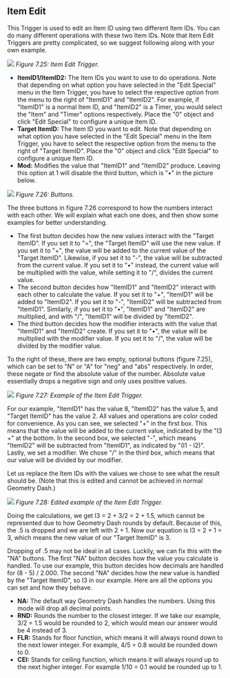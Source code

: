 ## Item Edit
This Trigger is used to edit an Item ID using two different Item IDs. You can do many different operations with these two Item IDs. Note that Item Edit Triggers are pretty complicated, so we suggest following along with your own example.

![](https://guia.editorgd.xyz/assets/img/figures/111.png)
*Figure 7.25: Item Edit Trigger.*<br>

- **ItemID1/ItemID2:** The Item IDs you want to use to do operations. Note that depending on what option you have selected in the "Edit Special" menu in the Item Trigger, you have to select the respective option from the menu to the right of "ItemID1" and "ItemID2". For example, if "ItemID1" is a normal Item ID, and "ItemID2" is a Timer, you would select the "Item" and "Timer" options respectively. Place the "0" object and click "Edit Special" to configure a unique Item ID.
- **Target ItemID:** The Item ID you want to edit. Note that depending on what option you have selected in the "Edit Special" menu in the Item Trigger, you have to select the respective option from the menu to the right of "Target ItemID". Place the "0" object and click "Edit Special" to configure a unique Item ID.
- **Mod:** Modifies the value that "ItemID1" and "ItemID2" produce. Leaving this option at 1 will disable the third button, which is "•" in the picture below.

![](https://guia.editorgd.xyz/assets/img/figures/112.png)
*Figure 7.26: Buttons.*<br>

The three buttons in figure 7.26 correspond to how the numbers interact with each other. We will explain what each one does, and then show some examples for better understanding.

- The first button decides how the new values interact with the "Target ItemID". If you set it to "=", the "Target ItemID" will use the new value. If you set it to "+", the value will be added to the current value of the "Target ItemID". Likewise, if you set it to "-", the value will be subtracted from the current value. If you set it to "•" instead, the current value will be multiplied with the value, while setting it to "/", divides the current value.
- The second button decides how "ItemID1" and "ItemID2" interact with each other to calculate the value. If you set it to "+", "ItemID1" will be added to "ItemID2". If you set it to "-", "ItemID2" will be subtracted from "ItemID1". Similarly, if you set it to "•", "ItemID1" and "ItemID2" are multiplied, and with "/", "ItemID1" will be divided by "ItemID2".
- The third button decides how the modifier interacts with the value that "ItemID1" and "ItemID2" create. If you set it to "•", the value will be multiplied with the modifier value. If you set it to "/", the value will be divided by the modifier value.

To the right of these, there are two empty, optional buttons (figure 7.25), which can be set to "N" or "A" for "neg" and "abs" respectively. In order, these negate or find the absolute value of the number. Absolute value essentially drops a negative sign and only uses positive values.

![](https://guia.editorgd.xyz/assets/img/figures/113.png)
*Figure 7.27: Example of the Item Edit Trigger.*<br>

For our example, "ItemID1" has the value 8, "ItemID2" has the value 5, and "Target ItemID" has the value 2. All values and operations are color coded for convenience. As you can see, we selected "+" in the first box. This means that the value will be added to the current value, indicated by the "I3 +" at the bottom. In the second box, we selected "-", which means "ItemID2" will be subtracted from "ItemID1", as indicated by "(I1 - I2)". Lastly, we set a modifier. We chose "/" in the third box, which means that our value will be divided by our modifier.

Let us replace the Item IDs with the values we chose to see what the result should be. (Note that this is edited and cannot be achieved in normal Geometry Dash.)

![](https://guia.editorgd.xyz/assets/img/figures/114.png)
*Figure 7.28: Edited example of the Item Edit Trigger.*<br>

Doing the calculations, we get I3 = 2 + 3/2 = 2 + 1.5, which cannot be represented due to how Geometry Dash rounds by default. Because of this, the .5 is dropped and we are left with 2 + 1. Now our equation is I3 = 2 + 1 = 3, which means the new value of our "Target ItemID" is 3.

Dropping of .5 may not be ideal in all cases. Luckily, we can fix this with the "NA" buttons. The first "NA" button decides how the value you calculate is handled. To use our example, this button decides how decimals are handled for (8 - 5) / 2.000. The second "NA" decides how the new value is handled by the "Target ItemID", so I3 in our example. Here are all the options you can set and how they behave.

- **NA:** The default way Geometry Dash handles the numbers. Using this mode will drop all decimal points.
- **RND:** Rounds the number to the closest integer. If we take our example, 3/2 = 1.5 would be rounded to 2, which would mean our answer would be 4 instead of 3.
- **FLR:** Stands for floor function, which means it will always round down to the next lower integer. For example, 4/5 = 0.8 would be rounded down to 0.
- **CEI:** Stands for ceiling function, which means it will always round up to the next higher integer. For example 1/10 = 0.1 would be rounded up to 1.